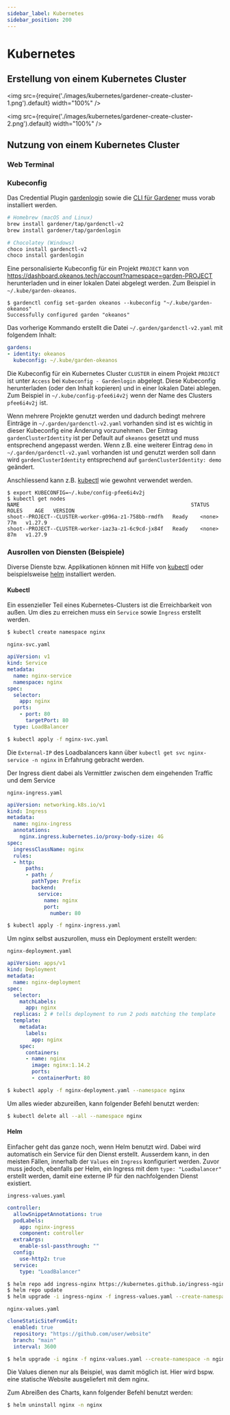 ```yaml
---
sidebar_label: Kubernetes
sidebar_position: 200
---
```


# Kubernetes

## Erstellung von einem Kubernetes Cluster

<img
  src={require('./images/kubernetes/gardener-create-cluster-1.png').default}
  width="100%"
/>

<img
  src={require('./images/kubernetes/gardener-create-cluster-2.png').default}
  width="100%"
/>

## Nutzung von einem Kubernetes Cluster

### Web Terminal

### Kubeconfig

Das Credential Plugin [gardenlogin](https://github.com/gardener/gardenlogin#installation)
sowie die [CLI für Gardener](https://github.com/gardener/gardenctl-v2/#install-using-package-managers)
muss vorab installiert werden.

```bash
# Homebrew (macOS and Linux)
brew install gardener/tap/gardenctl-v2
brew install gardener/tap/gardenlogin

# Chocolatey (Windows)
choco install gardenctl-v2
choco install gardenlogin
```

Eine personalisierte Kubeconfig für ein Projekt `PROJECT` kann von
https://dashboard.okeanos.tech/account?namespace=garden-PROJECT herunterladen und in einer lokalen Datei
abgelegt werden. Zum Beispiel in `~/.kube/garden-okeanos`.

```
$ gardenctl config set-garden okeanos --kubeconfig "~/.kube/garden-okeanos"
Successfully configured garden "okeanos"
```

Das vorherige Kommando erstellt die Datei `~/.garden/gardenctl-v2.yaml` mit folgendem Inhalt:

```yaml
gardens:
- identity: okeanos
  kubeconfig: ~/.kube/garden-okeanos
```

Die Kubeconfig für ein Kubernetes Cluster `CLUSTER` in einem Projekt `PROJECT` ist unter `Access` bei
`Kubeconfig - Gardenlogin` abgelegt. Diese Kubeconfig herunterladen (oder den Inhalt kopieren) und in
einer lokalen Datei ablegen. Zum Beispiel in `~/.kube/config-pfee6i4v2j` wenn der Name des Clusters
`pfee6i4v2j` ist.

Wenn mehrere Projekte genutzt werden und dadurch bedingt mehrere Einträge in `~/.garden/gardenctl-v2.yaml`
vorhanden sind ist es wichtig in dieser Kubeconfig eine Änderung vorzunehmen. Der Eintrag
`gardenClusterIdentity` ist per Default auf `okeanos` gesetzt und muss entsprechend angepasst werden. Wenn z.B.
eine weiterer Eintrag `demo` in `~/.garden/gardenctl-v2.yaml` vorhanden ist und genutzt werden soll dann
wird `gardenClusterIdentity` entsprechend auf `gardenClusterIdentity: demo` geändert.

Anschliessend kann z.B. [kubectl](https://kubernetes.io/docs/reference/kubectl/) wie gewohnt verwendet werden.

```
$ export KUBECONFIG=~/.kube/config-pfee6i4v2j
$ kubectl get nodes
NAME                                                        STATUS   ROLES    AGE   VERSION
shoot--PROJECT--CLUSTER-worker-g096a-z1-758bb-rmdfh   Ready    <none>   77m   v1.27.9
shoot--PROJECT--CLUSTER-worker-iaz3a-z1-6c9cd-jx84f   Ready    <none>   87m   v1.27.9
```

### Ausrollen von Diensten (Beispiele)

Diverse Dienste bzw. Applikationen können mit Hilfe von [kubectl](https://kubernetes.io/docs/tasks/tools/#kubectl) oder beispielsweise [helm](https://helm.sh/docs/helm/helm_install/) installiert werden.

#### Kubectl
Ein essenzieller Teil eines Kubernetes-Clusters ist die Erreichbarkeit von außen. Um dies zu erreichen muss ein `Service` sowie `Ingress` erstellt werden.

```bash
$ kubectl create namespace nginx
```

`nginx-svc.yaml`
```yaml
apiVersion: v1
kind: Service
metadata:
  name: nginx-service
  namespace: nginx
spec:
  selector:
    app: nginx
  ports:
    - port: 80
      targetPort: 80
  type: LoadBalancer
```

```bash
$ kubectl apply -f nginx-svc.yaml
```
Die `External-IP` des Loadbalancers kann über `kubectl get svc nginx-service -n nginx` in Erfahrung gebracht werden.

Der Ingress dient dabei als Vermittler zwischen dem eingehenden Traffic und dem Service

`nginx-ingress.yaml`
```yaml
apiVersion: networking.k8s.io/v1
kind: Ingress
metadata:
  name: nginx-ingress
  annotations:
    nginx.ingress.kubernetes.io/proxy-body-size: 4G
spec:
  ingressClassName: nginx
  rules:
  - http:
      paths:
      - path: /
        pathType: Prefix
        backend:
          service:
            name: nginx
            port:
              number: 80
```

```bash
$ kubectl apply -f nginx-ingress.yaml
```

Um nginx selbst auszurollen, muss ein Deployment erstellt werden:

`nginx-deployment.yaml`
```yaml
apiVersion: apps/v1
kind: Deployment
metadata:
  name: nginx-deployment
spec:
  selector:
    matchLabels:
      app: nginx
  replicas: 2 # tells deployment to run 2 pods matching the template
  template:
    metadata:
      labels:
        app: nginx
    spec:
      containers:
      - name: nginx
        image: nginx:1.14.2
        ports:
        - containerPort: 80
```

```bash
$ kubectl apply -f nginx-deployment.yaml --namespace nginx
```

Um alles wieder abzureißen, kann folgender Befehl benutzt werden:

```bash
$ kubectl delete all --all --namespace nginx
```
#### Helm
Einfacher geht das ganze noch, wenn Helm benutzt wird. Dabei wird automatisch ein Service für den Dienst erstellt. Ausserdem kann, in den meisten Fällen, innerhalb der `Values` ein `Ingress` konfiguriert werden. Zuvor muss jedoch, ebenfalls per Helm, ein Ingress mit dem `type: "Loadbalancer"` erstellt werden, damit eine externe IP für den nachfolgenden Dienst existiert.

`ingress-values.yaml`
```yaml
controller:
  allowSnippetAnnotations: true
  podLabels:
    app: nginx-ingress
    component: controller
  extraArgs:
    enable-ssl-passthrough: ""
  config:
    use-http2: true
  service:
    type: "LoadBalancer"
```

```bash
$ helm repo add ingress-nginx https://kubernetes.github.io/ingress-nginx
$ helm repo update
$ helm upgrade -i ingress-nginx -f ingress-values.yaml --create-namespace -n ingress-nginx ingress-nginx/ingress-nginx
```

`nginx-values.yaml`
```yaml
cloneStaticSiteFromGit:
  enabled: true
  repository: "https://github.com/user/website"
  branch: "main"
  interval: 3600
```

```bash
$ helm upgrade -i nginx -f nginx-values.yaml --create-namespace -n nginx oci://registry-1.docker.io/bitnamicharts/nginx
```

Die Values dienen nur als Beispiel, was damit möglich ist. Hier wird bspw. eine statische Website ausgeliefert mit dem nginx.

Zum Abreißen des Charts, kann folgender Befehl benutzt werden:

```bash
$ helm uninstall nginx -n nginx
```
